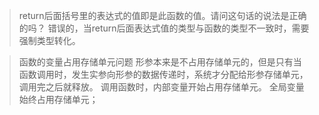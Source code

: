 > return后面括号里的表达式的值即是此函数的值。请问这句话的说法是正确的吗？
错误的，当return后面表达式值的类型与函数的类型不一致时，需要强制类型转化。


> 函数的变量占用存储单元问题
形参本来是不占用存储单元的，但是只有当函数调用时，发生实参向形参的数据传递时，系统才分配给形参存储单元，调用完之后就释放。
调用函数时，内部变量开始占用存储单元。
全局变量始终占用存储单元；
